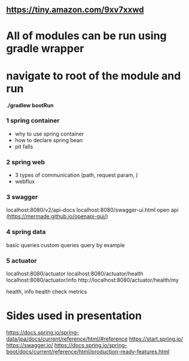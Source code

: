 ## https://tiny.amazon.com/9xv7xxwd

# All of modules can be run using gradle wrapper
# navigate to root of the module and run
**./gradlew bootRun**


### 1 spring container
- why to use spring container
- how to declare spring bean
- pit falls

### 2 spring web
- 3 types of communication (path, request param, )
- webflux

### 3 swagger
localhost:8080/v2/api-docs
localhost:8080/swagger-ui.html
open api (https://mermade.github.io/openapi-gui/)

### 4 spring data
basic queries
custom queries
query by example

### 5 actuator
localhost:8080/actuator
localhost:8080/actuator/health
localhost:8080/actuator/info
http://localhost:8080/actuator/health/my

health, info
health check
metrics

# Sides used in presentation
https://docs.spring.io/spring-data/jpa/docs/current/reference/html/#reference
https://start.spring.io/
https://swagger.io/
https://docs.spring.io/spring-boot/docs/current/reference/html/production-ready-features.html
